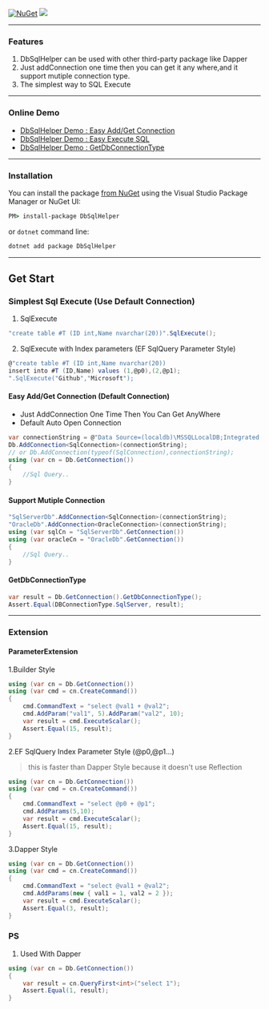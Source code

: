 [![NuGet](https://img.shields.io/nuget/v/DbSqlHelper.svg)](https://www.nuget.org/packages/DbSqlHelper)
![](https://img.shields.io/nuget/dt/DbSqlHelper.svg)

---
### Features

1. DbSqlHelper can be used with other third-party package like Dapper
2. Just addConnection one time then you can get it any where,and it support mutiple connection type.
3. The simplest way to SQL Execute

---
### Online Demo
- [DbSqlHelper Demo : Easy Add/Get Connection ](https://dotnetfiddle.net/VcDt2Y)
- [DbSqlHelper Demo : Easy Execute SQL](https://dotnetfiddle.net/YWuQGb)
- [DbSqlHelper Demo : GetDbConnectionType](https://dotnetfiddle.net/1ida8T)


---
### Installation

You can install the package [from NuGet](https://www.nuget.org/packages/DbSqlHelper) using the Visual Studio Package Manager or NuGet UI:

```cmd
PM> install-package DbSqlHelper
```

or `dotnet` command line:

```cmd
dotnet add package DbSqlHelper
```

---

## Get Start

### Simplest Sql Execute (Use Default Connection)

1. SqlExecute
```C#
"create table #T (ID int,Name nvarchar(20))".SqlExecute();
```

2. SqlExecute with Index parameters (EF SqlQuery Parameter Style)
```C#
@"create table #T (ID int,Name nvarchar(20))
insert into #T (ID,Name) values (1,@p0),(2,@p1);
".SqlExecute("Github","Microsoft");
```

#### Easy Add/Get Connection (Default Connection)
- Just AddConnection One Time Then You Can Get AnyWhere
- Default Auto Open Connection
```C#
var connectionString = @"Data Source=(localdb)\MSSQLLocalDB;Integrated Security=SSPI;Initial Catalog=master;";
Db.AddConnection<SqlConnection>(connectionString);
// or Db.AddConnection(typeof(SqlConnection),connectionString);
using (var cn = Db.GetConnection()) 
{
    //Sql Query..
}
```

#### Support Mutiple Connection
```C#
"SqlServerDb".AddConnection<SqlConnection>(connectionString);
"OracleDb".AddConnection<OracleConnection>(connectionString);
using (var sqlCn = "SqlServerDb".GetConnection())
using (var oracleCn = "OracleDb".GetConnection())
{
    //Sql Query..
}
```

#### GetDbConnectionType

```C#
var result = Db.GetConnection().GetDbConnectionType();
Assert.Equal(DBConnectionType.SqlServer, result);
```

----

### Extension

<!--
#### CommandExtension

1. EF SqlQuery Index Parameter Style (@p0,@p1...)  
> this is faster than Dapper Style because it doesn't use Reflection
```C#
using (var cn = Db.GetConnection())
using (var command = cn.CreateCommand("select @p0 + @p1", 1, 2))
{
    var result = command.ExecuteScalar();
    Assert.Equal(3, result);
}
```

2. Dapper Style
```C#
using (var cn = Db.GetConnection())
using (var command = cn.CreateCommand("select @val1 + @val2", new { val1=5,val2=10 }))
{
    var result = command.ExecuteScalar();
    Assert.Equal(15, result);
}
```
-->

#### ParameterExtension
1.Builder Style    
```C#
using (var cn = Db.GetConnection())
using (var cmd = cn.CreateCommand())
{
    cmd.CommandText = "select @val1 + @val2";
    cmd.AddParam("val1", 5).AddParam("val2", 10);
    var result = cmd.ExecuteScalar();
    Assert.Equal(15, result);
}
```

2.EF SqlQuery Index Parameter Style (@p0,@p1...)  
> this is faster than Dapper Style because it doesn't use Reflection
```C#
using (var cn = Db.GetConnection())
using (var cmd = cn.CreateCommand())
{
    cmd.CommandText = "select @p0 + @p1";
    cmd.AddParams(5,10);
    var result = cmd.ExecuteScalar();
    Assert.Equal(15, result);
}
```

3.Dapper Style
```C#
using (var cn = Db.GetConnection())
using (var cmd = cn.CreateCommand())
{
    cmd.CommandText = "select @val1 + @val2";
    cmd.AddParams(new { val1 = 1, val2 = 2 });
    var result = cmd.ExecuteScalar();
    Assert.Equal(3, result);
}
```

### PS
1. Used With Dapper
```C#
using (var cn = Db.GetConnection())
{
    var result = cn.QueryFirst<int>("select 1");
    Assert.Equal(1, result);
}
```



